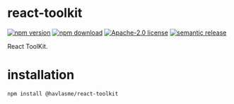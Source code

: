 # react-toolkit

[![npm version][npm-version-image]][npm-version-link]
[![npm download][npm-download-image]][npm-download-link]
[![Apache-2.0 license][license-image]][license-link]
[![semantic release][semantic-release-image]][semantic-release-link]

React ToolKit.

# installation

```
npm install @havlasme/react-toolkit
```

[npm-version-image]: https://img.shields.io/npm/v/@havlasme/react-toolkit.svg?style=flat-square
[npm-version-link]: https://npmjs.org/package/@havlasme/react-toolkit
[npm-download-image]: https://img.shields.io/npm/dm/@havlasme/react-toolkit.svg?style=flat-square
[npm-download-link]: https://npmcharts.com/compare/@havlasme/react-toolkit?minimal=true
[license-image]: https://img.shields.io/badge/license-Apache2.0-blue.svg?style=flat-square
[license-link]: LICENSE
[semantic-release-image]: https://img.shields.io/badge/%20%20%F0%9F%93%A6%F0%9F%9A%80-semantic--release-e10079.svg?style=flat-square
[semantic-release-link]: https://github.com/semantic-release/semantic-release
